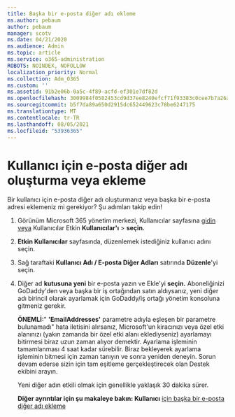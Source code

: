 ```yaml
---
title: Başka bir e-posta diğer adı ekleme
ms.author: pebaum
author: pebaum
manager: scotv
ms.date: 04/21/2020
ms.audience: Admin
ms.topic: article
ms.service: o365-administration
ROBOTS: NOINDEX, NOFOLLOW
localization_priority: Normal
ms.collection: Adm_O365
ms.custom: ''
ms.assetid: 91b2e06b-0a5c-4f89-acfd-ef301e7df82d
ms.openlocfilehash: 3009984f0582453cd9d37ee8240efcf71f93383c0cee7b7a26a629a963ba0091
ms.sourcegitcommit: b5f7da89a650d2915dc652449623c78be6247175
ms.translationtype: MT
ms.contentlocale: tr-TR
ms.lasthandoff: 08/05/2021
ms.locfileid: "53936365"
---
```

# <a name="create-or-add-an-email-alias-for-a-user"></a>Kullanıcı için e-posta diğer adı oluşturma veya ekleme

Bir kullanıcı için e-posta diğer adı oluşturmanız veya başka bir e-posta adresi eklemeniz mi gerekiyor? Şu adımları takip edin!
  
1. Görünüm Microsoft 365 yönetim merkezi, Kullanıcılar sayfasına [gidin veya](https://go.microsoft.com/fwlink/p/?linkid=834822) Kullanıcılar Etkin **Kullanıcılar'ı**  >  **seçin.**
    
2. **Etkin Kullanıcılar** sayfasında, düzenlemek istediğiniz kullanıcı adını seçin. 
    
3. Sağ taraftaki **Kullanıcı Adı / E-posta Diğer Adları** satırında **Düzenle**'yi seçin.
    
4. Diğer ad **kutusuna yeni** bir e-posta yazın ve Ekle'yi **seçin.** Aboneliğinizi GoDaddy'den veya başka bir iş ortağından satın aldıysanız, yeni diğer adı birincil olarak ayarlamak için GoDaddy/iş ortağı yönetim konsoluna gitmeniz gerekir. 
    
    **ÖNEMLİ:**" **'EmailAddresses'** parametre adıyla eşleşen bir parametre bulunamadı" hata iletisini alırsanız, Microsoft'un kiracınızı veya özel etki alanınızı (yakın zamanda bir özel etki alanı eklediyseniz) ayarlamayı bitirmesi biraz uzun zaman alıyor demektir. Ayarlama işleminin tamamlanması 4 saat kadar sürebilir. Biraz bekleyerek ayarlama işleminin bitmesi için zaman tanıyın ve sonra yeniden deneyin. Sorun devam ederse sizin için tam eşitleme gerçekleştirecek olan Destek ekibini arayın.
    
    Yeni diğer adın etkili olmak için genellikle yaklaşık 30 dakika sürer.
    
    **Diğer ayrıntılar için şu makaleye bakın: Kullanıcı** [için başka bir e-posta diğer adı ekleme](https://docs.microsoft.com/microsoft-365/admin/email/add-another-email-alias-for-a-user)
    

